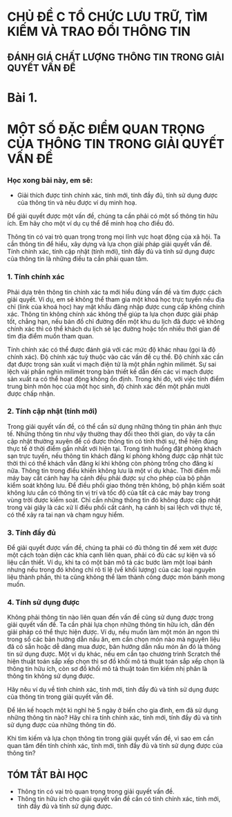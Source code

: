 # CHỦ ĐỀ C TỔ CHỨC LƯU TRỮ, TÌM KIẾM VÀ TRAO ĐỔI THÔNG TIN

## ĐÁNH GIÁ CHẤT LƯỢNG THÔNG TIN TRONG GIẢI QUYẾT VẤN ĐỀ

# Bài 1.
# MỘT SỐ ĐẶC ĐIỂM QUAN TRỌNG CỦA THÔNG TIN TRONG GIẢI QUYẾT VẤN ĐỀ

### Học xong bài này, em sẽ:

- Giải thích được tính chính xác, tính mới, tính đầy đủ, tính sử dụng được của thông tin và nêu được ví dụ minh hoạ.

Để giải quyết được một vấn đề, chúng ta cần phải có một số thông tin hữu ích. Em hãy cho một ví dụ cụ thể để minh hoạ cho điều đó.

Thông tin có vai trò quan trọng trong mọi lĩnh vực hoạt động của xã hội. Ta cần thông tin để hiểu, xây dựng và lựa chọn giải pháp giải quyết vấn đề. Tính chính xác, tính cập nhật (tính mới), tính đầy đủ và tính sử dụng được của thông tin là những điều ta cần phải quan tâm.

### 1. Tính chính xác

Phải dựa trên thông tin chính xác ta mới hiểu đúng vấn đề và tìm được cách giải quyết. Ví dụ, em sẽ không thể tham gia một khoá học trực tuyến nếu địa chỉ (link của khoá học) hay mật khẩu đăng nhập được cung cấp không chính xác. Thông tin không chính xác không thể giúp ta lựa chọn được giải pháp tốt, chẳng hạn, nếu bản đồ chỉ đường đến một khu du lịch đã được vẽ không chính xác thì có thể khách du lịch sẽ lạc đường hoặc tốn nhiều thời gian để tìm địa điểm muốn tham quan.

Tính chính xác có thể được đánh giá với các mức độ khác nhau (gọi là độ chính xác). Độ chính xác tuỳ thuộc vào các vấn đề cụ thể. Độ chính xác cần đạt được trong sản xuất vi mạch điện tử là một phần nghìn milimét. Sự sai lệch vài phần nghìn milimét trong bản thiết kế dẫn đến các vi mạch được sản xuất ra có thể hoạt động không ổn định. Trong khi đó, với việc tính điểm trung bình môn học của một học sinh, độ chính xác đến một phần mười được chấp nhận.

### 2. Tính cập nhật (tính mới)

Trong giải quyết vấn đề, có thể cần sử dụng những thông tin phản ánh thực tế. Những thông tin như vậy thường thay đổi theo thời gian, do vậy ta cần cập nhật thường xuyên để có được thông tin có tính thời sự, thể hiện đúng thực tế ở thời điểm gần nhất với hiện tại. Trong tình huống đặt phòng khách sạn trực tuyến, nếu thông tin khách đăng kí phòng không được cập nhật tức thời thì có thể khách vẫn đăng kí khi không còn phòng trống cho đăng kí nữa. Thông tin trong điều khiển không lưu là một ví dụ khác. Thời điểm mỗi máy bay cất cánh hay hạ cánh đều phải được sự cho phép của bộ phận kiểm soát không lưu. Để điều phối giao thông trên không, bộ phận kiểm soát không lưu cần có thông tin vị trí và tốc độ của tất cả các máy bay trong vùng trời được kiểm soát. Chỉ cần những thông tin đó không được cập nhật trong vài giây là các xử lí điều phối cất cánh, hạ cánh bị sai lệch với thực tế, có thể xảy ra tai nạn và chạm nguy hiểm.

### 3. Tính đầy đủ

Để giải quyết được vấn đề, chúng ta phải có đủ thông tin để xem xét được một cách toàn diện các khía cạnh liên quan, phải có đủ các sự kiện và số liệu cần thiết. Ví dụ, khi ta có một bản mô tả các bước làm một loại bánh nhưng nếu trong đó không chỉ rõ tỉ lệ (về khối lượng) của các loại nguyên liệu thành phần, thì ta cũng không thể làm thành công được món bánh mong muốn.

### 4. Tính sử dụng được

Không phải thông tin nào liên quan đến vấn đề cũng sử dụng được trong giải quyết vấn đề. Ta cần phải lựa chọn những thông tin hữu ích, dẫn đến giải pháp có thể thực hiện được. Ví dụ, nếu muốn làm một món ăn ngon thì trong sổ các bản hướng dẫn nấu ăn, em cần chọn món nào mà nguyên liệu đã có sẵn hoặc dễ dàng mua được, bản hướng dẫn nấu món ăn đó là thông tin sử dụng được. Một ví dụ khác, nếu em cần tạo chương trình Scratch thể hiện thuật toán sắp xếp chọn thì sơ đồ khối mô tả thuật toán sắp xếp chọn là thông tin hữu ích, còn sơ đồ khối mô tả thuật toán tìm kiếm nhị phân là thông tin không sử dụng được.

Hãy nêu ví dụ về tính chính xác, tính mới, tính đầy đủ và tính sử dụng được của thông tin trong giải quyết vấn đề.

Để lên kế hoạch một kì nghỉ hè 5 ngày ở biển cho gia đình, em đã sử dụng những thông tin nào? Hãy chỉ ra tính chính xác, tính mới, tính đầy đủ và tính sử dụng được của những thông tin đó.

Khi tìm kiếm và lựa chọn thông tin trong giải quyết vấn đề, vì sao em cần quan tâm đến tính chính xác, tính mới, tính đầy đủ và tính sử dụng được của thông tin?

## TÓM TẮT BÀI HỌC

- Thông tin có vai trò quan trọng trong giải quyết vấn đề.
- Thông tin hữu ích cho giải quyết vấn đề cần có tính chính xác, tính mới, tính đầy đủ và tính sử dụng được.
